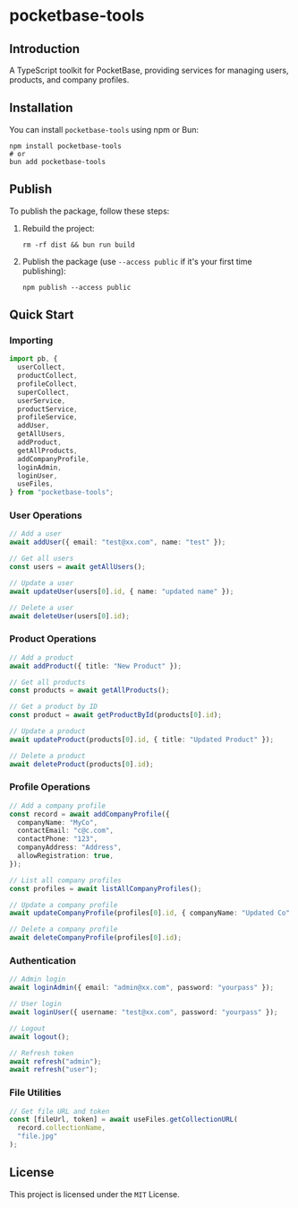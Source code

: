 # pocketbase-tools

## Introduction

A TypeScript toolkit for PocketBase, providing services for managing users, products, and company profiles.

## Installation

You can install `pocketbase-tools` using npm or Bun:

```shell
npm install pocketbase-tools
# or
bun add pocketbase-tools
```

## Publish

To publish the package, follow these steps:

1. Rebuild the project:

    ```shell
    rm -rf dist && bun run build
    ```

2. Publish the package (use `--access public` if it's your first time publishing):

    ```shell
    npm publish --access public
    ```

## Quick Start

### Importing

```ts
import pb, {
  userCollect,
  productCollect,
  profileCollect,
  superCollect,
  userService,
  productService,
  profileService,
  addUser,
  getAllUsers,
  addProduct,
  getAllProducts,
  addCompanyProfile,
  loginAdmin,
  loginUser,
  useFiles,
} from "pocketbase-tools";
```

### User Operations

```ts
// Add a user
await addUser({ email: "test@xx.com", name: "test" });

// Get all users
const users = await getAllUsers();

// Update a user
await updateUser(users[0].id, { name: "updated name" });

// Delete a user
await deleteUser(users[0].id);
```

### Product Operations

```ts
// Add a product
await addProduct({ title: "New Product" });

// Get all products
const products = await getAllProducts();

// Get a product by ID
const product = await getProductById(products[0].id);

// Update a product
await updateProduct(products[0].id, { title: "Updated Product" });

// Delete a product
await deleteProduct(products[0].id);
```

### Profile Operations

```ts
// Add a company profile
const record = await addCompanyProfile({
  companyName: "MyCo",
  contactEmail: "c@c.com",
  contactPhone: "123",
  companyAddress: "Address",
  allowRegistration: true,
});

// List all company profiles
const profiles = await listAllCompanyProfiles();

// Update a company profile
await updateCompanyProfile(profiles[0].id, { companyName: "Updated Co" });

// Delete a company profile
await deleteCompanyProfile(profiles[0].id);
```

### Authentication

```ts
// Admin login
await loginAdmin({ email: "admin@xx.com", password: "yourpass" });

// User login
await loginUser({ username: "test@xx.com", password: "yourpass" });

// Logout
await logout();

// Refresh token
await refresh("admin");
await refresh("user");
```

### File Utilities

```ts
// Get file URL and token
const [fileUrl, token] = await useFiles.getCollectionURL(
  record.collectionName,
  "file.jpg"
);
```

## License

This project is licensed under the `MIT` License.
